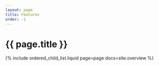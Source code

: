 ```yaml
---
layout: page
title: Features
order: -1
---
```


# {{ page.title }}

<div class="larger text">
{% include ordered_child_list.liquid page=page docs=site.overview %}
</div>